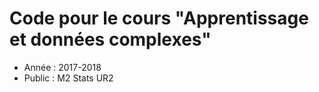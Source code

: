 Code pour le cours "Apprentissage et données complexes"
===

* Année : 2017-2018
* Public : M2 Stats UR2
